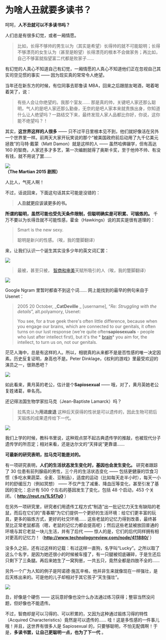 # 为啥人丑就要多读书？
 
 呵呵，**人不丑就可以不多读书吗？** 
 
 人们总是有很多幻觉，或者一厢情愿。
 
 > 比如，长得不够帅的男生以为（其实是希望）长得帅的就不可能聪明；长得不够漂亮的女生认为（甚至是盼望）长得漂亮的根本不会做家务；再比如，自己不够富就指望富二代都是败家子……
 
 有幻觉的人真心不知道自己有幻觉，一厢情愿的人真心不知道他们正在忽视自己其实司空见惯的事实 —— 因为现实真的常常令人绝望。
 
 当年还在新东方的时候，有位同事去耶鲁读 MBA，回来之后跟朋友喝酒，喝着喝着哭了，说：
 
 > 有些人会让你绝望的。我那个室友…… 那是真的帅，关键吧人家还那么聪明，气人的是吧人家还那么勤奋，无奈的是吧人家本来就贵族出身，你知道什么让人绝望吗？一路结交下来，最终发现人家人品都比你好，你说，这你能不绝望吗？！
 
 其实，**这世界这样的人很多**  —— 只不过平日里根本见不到，他们就好像活在另外一个世界里一样。前两天大家开玩笑说的那个“被美国政府前后动用了九千亿美元拯救”的马特·戴蒙（Matt Damon）就是这样的人 —— 虽然哈佛辍学，但有高达 160 的智商，人家还多才多艺，第一次编剧就得了奥斯卡奖，至于他帅不帅、有没有钱，就不用说了罢……
 
 ![](images/the-martian-poster.jpg)  
**（The Martian 2015 剧照）** 
 
 人比人，气死人啊！
 
 不过，话说回来，下面这句话其实可能是没错的：
 
 >**人丑就更应该读更多的书。** 
 
**所谓的聪明，虽然可能也受先天条件限制，但聪明确实是可积累、可锻炼的。**  千万不要以为长得丑就不可能性感，霍金（Hawkings）说的其实是很有道理的：
 
 > Smart is the new sexy.
 > 
 > 聪明是新兴的性感。（唉，我的蹩脚翻译）
 
 来，让我们认识一个诞生其实没多少年的英文词汇罢：
 
 ![](images/sapiosexual.jpg)
 
 > 最被，甚至只被， [智商和审美](http://mp.weixin.qq.com/s?__biz=MzAxNzI4MTMwMw==&mid=210980544&idx=1&sn=a84a7a6b65cc4eb5975d6e9253d3e57f&scene=21#wechat_redirect)天赋所吸引的人（唉，我的蹩脚翻译）
 
 ![](images/sapiosexuality.jpg)
 
 Google Ngram 里暂时都查不到这个词…… 网上能找到的最早的例句来自于 Usenet：
 
 > 2005 20 October, _**CatDeville**  _ [username], “_Re: Struggling with the details_”, alt.polyamory, Usenet:
 > 
 > You see, for a true geek there's often little difference, because when you engage our brains, which are connected to our genitals, it often turns on our lust response (we're quite often**sapiosexuals**  - people who lust after intellect first), but it's the \* [brain](http://mp.weixin.qq.com/s?__biz=MzAxNzI4MTMwMw==&mid=210678304&idx=1&sn=e4f46f8ba31ba9b87e3ab9f5b045f190&scene=21#wechat_redirect)\* you aim for, the intellect, to turn us on, not our genitals.
 
 茫茫人海中，总是有这样的人。所以，相貌真的从来都不是是否性感的唯一决定因素。历史反复证明，身高也不是。Peter Dinklage，《权利的游戏》里最受欢迎的演员之一，很熟悉吧？
 
 ![](images/peter-dinklage.jpg)
 
 如此看来，黄月英的老公，估计是个**Sapiosexual**  —— 哦，对了，黄月英她老公复姓诸葛，单名亮。
 
 还记得法国生物学家拉马克（Jean-Baptiste Lamarck）吗？
 
 > 拉馬克认为**用进废退**  这种后天获得的性状是可以遗传的，因此生物可把后天锻炼的成果遗传给下一代。
 
 ![](images/Lamarck.jpg)
 
 我们上学的时候，教科书里说，这种观点禁不起古典遗传学的推敲，也被现代分子遗传学的所否定；相对来看，还是达尔文的“天择说”更靠谱……
 
**可最新的研究表明，拉马克可能是对的。** 
 
 有一项研究表明，**人们的生活状态发生变化时，基因也会发生变化。** 研究者跟踪了 30 位患有前列腺癌的男性，三个月的生活状态变化 —— 包括更健康的饮食习惯（多吃水果蔬菜、全麦、豆制品），适度的运动（比如每天走半小时），每天一小时的舒缓压力（例如冥想） —— 不仅产生了减重、降血压等变化，甚至引发了基因的变化：总计有 500 个左右的基因发生了变化，包括 48 个启动，453 个关闭。（ **http://reut.rs/1LSf7q0**  ）
 
 在另外一项研究里，研究者们用遗传工程方式“制造”出一批记忆力天生有缺陷的老鼠，而后在它们的“青春期”为它们提供一个更好的生活环境：给它们更丰富的玩具，更多的锻炼方式，更好的社交环境…… 这些老鼠的记忆力得到改善，最终甚至比正常老鼠都高（嗯，老鼠的记忆力都会提高呢）；然后这些老鼠被放回普通的环境与其它老鼠一块儿生活，并有了后代 —— 惊人的是，它们的后代同样拥有相对更高的记忆力！（**http://www.technologyreview.com/node/411880/**  ）
 
 没多久之前，还有过这样的记载：有过这样一直狗，名字叫“Lucky”。之所以取了这么个名字，是因为她还很小的时候被车撞了，有一只腿被彻底碾碎，于是生还后只剩下了三条腿。再后来她生了一窝狗崽，一共五只，竟然全都是四肢不全的……
 
 另外一个广为人知的例子是阿诺德·施瓦辛格，他并非生来就像现在一样强壮，是后天练出来的。可是他的儿子却相对于其它孩子“天生强壮”。
 
 ![](images/terminator-and-his-son.jpg)
 
 丑，好像是个硬伤 —— 这玩意好像也没什么办法通过练习获得；整容当然没问题，但好像也不能遗传。
 
 不过，智商却是可以习得的、可以积累的，又因为这种通过锻炼习得的特性（Acquired Characteristics）竟然是可以遗传的…… 哇！这是多性感的一件事儿哦！并且，这世界有很多人是 Sapiosexual 的，只要够聪明，不怕无配偶啊！于是，**多读书罢，让自己更聪明一点，也为了下一代** 。 
 
 
